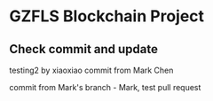 # GZFLS Blockchain Project

## Check commit and update

testing2 by xiaoxiao
commit from Mark Chen

commit from Mark's branch - Mark, test pull request

